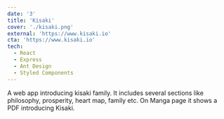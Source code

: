 ```yaml
---
date: '3'
title: 'Kisaki'
cover: './kisaki.png'
external: 'https://www.kisaki.io'
cta: 'https://www.kisaki.io'
tech:
  - React
  - Express
  - Ant Design
  - Styled Components
---
```


A web app introducing kisaki family. It includes several sections like philosophy, prosperity, heart map, family etc. On Manga page it shows a PDF introducing Kisaki.